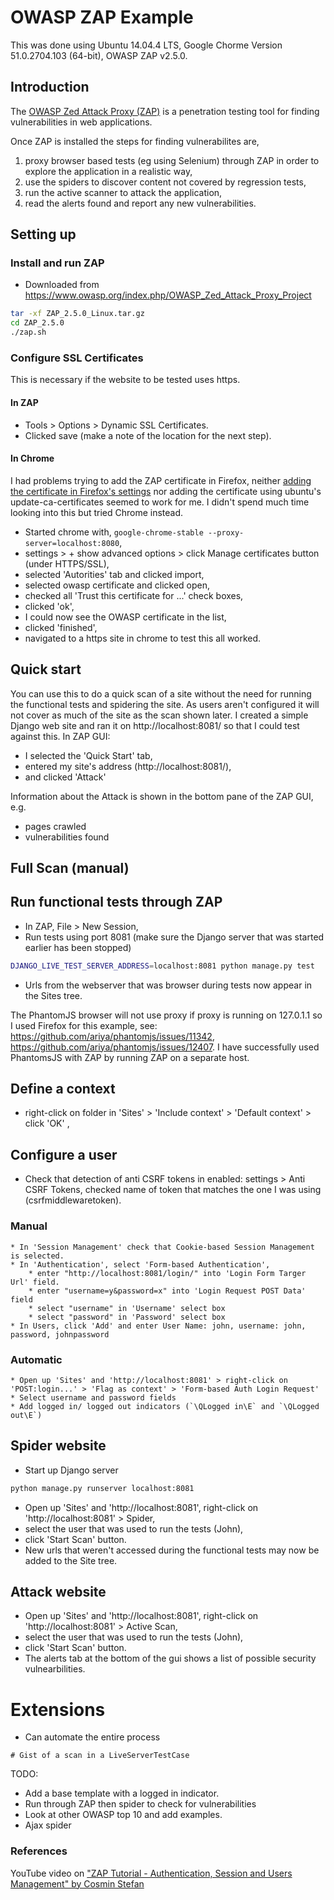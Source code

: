 # OWASP ZAP Example

This was done using Ubuntu 14.04.4 LTS, Google Chorme Version 51.0.2704.103 (64-bit), OWASP ZAP v2.5.0.

## Introduction
The [OWASP Zed Attack Proxy (ZAP)](https://www.owasp.org/index.php/OWASP_Zed_Attack_Proxy_Project) is a
penetration testing tool for finding vulnerabilities in web applications.

Once ZAP is installed the steps for finding vulnerabilites are,
1. proxy browser based tests (eg using Selenium) through ZAP in order to explore the application in a realistic way,
3. use the spiders to discover content not covered by regression tests,
4. run the active scanner to attack the application,
5. read the alerts found and report any new vulnerabilities.

## Setting up
### Install and run ZAP
* Downloaded from https://www.owasp.org/index.php/OWASP_Zed_Attack_Proxy_Project
```bash
tar -xf ZAP_2.5.0_Linux.tar.gz
cd ZAP_2.5.0
./zap.sh
```

### Configure SSL Certificates
This is necessary if the website to be tested uses https.

#### In ZAP
* Tools > Options > Dynamic SSL Certificates.
* Clicked save (make a note of the location for the next step).

#### In Chrome
I had problems trying to add the ZAP certificate in Firefox, neither [adding the certificate in
Firefox's settings](https://2buntu.com/articles/1517/adding-ssl-certificates-from-owasp-zap-a-visual-walkthrough/) 
nor adding the certificate using ubuntu's update-ca-certificates seemed to work for me.
I didn't spend much time looking into this but tried Chrome instead.
* Started chrome with, `google-chrome-stable --proxy-server=localhost:8080`,
* settings > + show advanced options > click Manage certificates button (under HTTPS/SSL),
* selected 'Autorities' tab and clicked import,
* selected owasp certificate and clicked open,
* checked all 'Trust this certificate for ...' check boxes,
* clicked 'ok',
* I could now see the OWASP certificate in the list,
* clicked 'finished',
* navigated to a https site in chrome to test this all worked.

## Quick start

You can use this to do a quick scan of a site without the need for running the
functional tests and spidering the site.  As users aren't configured it will not
cover as much of the site as the scan shown later.
I created a simple Django web site and ran it on http://localhost:8081/ so that I could test against this.
In ZAP GUI:
* I selected the 'Quick Start' tab,
* entered my site's address (http://localhost:8081/),
* and clicked 'Attack'

Information about the Attack is shown in the bottom pane of the ZAP GUI, e.g.
* pages crawled
* vulnerabilities found

## Full Scan (manual)
## Run functional tests through ZAP
* In ZAP, File > New Session,
* Run tests using port 8081 (make sure the Django server that was started earlier has been stopped)
```bash
DJANGO_LIVE_TEST_SERVER_ADDRESS=localhost:8081 python manage.py test
```
* Urls from the webserver that was browser during tests now appear in the Sites tree. 

The PhantomJS browser will not use proxy if proxy is running on 127.0.1.1 so I used Firefox for this
example, see: https://github.com/ariya/phantomjs/issues/11342, https://github.com/ariya/phantomjs/issues/12407.
I have successfully used PhantomsJS with ZAP by running ZAP on a separate host.

## Define a context
* right-click on folder in 'Sites' > 'Include context' > 'Default context' > click 'OK' ,

## Configure a user
* Check that detection of anti CSRF tokens in enabled: settings > Anti CSRF Tokens, checked name of token that matches the one I was using (csrfmiddlewaretoken).
### Manual
    * In 'Session Management' check that Cookie-based Session Management is selected.
    * In 'Authentication', select 'Form-based Authentication',
        * enter "http://localhost:8081/login/" into 'Login Form Targer Url' field.
        * enter "username=y&password=x" into 'Login Request POST Data' field
        * select "username" in 'Username' select box
        * select "password" in 'Password' select box
    * In Users, click 'Add' and enter User Name: john, username: john, password, johnpassword

### Automatic
    * Open up 'Sites' and 'http://localhost:8081' > right-click on 'POST:login...' > 'Flag as context' > 'Form-based Auth Login Request'
    * Select username and password fields
    * Add logged in/ logged out indicators (`\QLogged in\E` and `\QLogged out\E`)
   
## Spider website
* Start up Django server
```bash
python manage.py runserver localhost:8081
```
* Open up 'Sites' and 'http://localhost:8081', right-click on 'http://localhost:8081' > Spider,
* select the user that was used to run the tests (John),
* click 'Start Scan' button.
* New urls that weren't accessed during the functional tests may now be added to the Site tree.

## Attack website
* Open up 'Sites' and 'http://localhost:8081', right-click on 'http://localhost:8081' > Active Scan,
* select the user that was used to run the tests (John),
* click 'Start Scan' button.
* The alerts tab at the bottom of the gui shows a list of possible security vulnearbilities.

# Extensions
* Can automate the entire process
```pyhthon
# Gist of a scan in a LiveServerTestCase

```

TODO: 
* Add a base template with a logged in indicator. 
* Run through ZAP then spider to check for vulnerabilities
* Look at other OWASP top 10 and add examples.
* Ajax spider

### References
YouTube video on ["ZAP Tutorial - Authentication, Session and Users Management" by Cosmin Stefan](https://www.youtube.com/watch?v=cR4gw-cPZOA)

